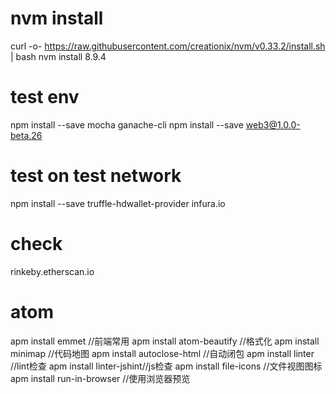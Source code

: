 # nvm install
curl -o- https://raw.githubusercontent.com/creationix/nvm/v0.33.2/install.sh | bash
nvm install 8.9.4
# test env
npm install --save mocha ganache-cli
npm install --save web3@1.0.0-beta.26

# test on test network
npm install --save truffle-hdwallet-provider
infura.io
# check
rinkeby.etherscan.io

# atom
apm install emmet //前端常用
apm install atom-beautify //格式化
apm install minimap //代码地图
apm install autoclose-html //自动闭包
apm install linter //lint检查
apm install linter-jshint//js检查
apm install file-icons //文件视图图标
apm install run-in-browser //使用浏览器预览
